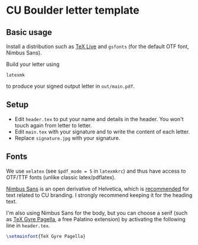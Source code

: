# CU Boulder letter template

## Basic usage

Install a distribution such as [TeX Live](https://tug.org/texlive/) and `gsfonts`
(for the default OTF font, Nimbus Sans).

Build your letter using

```console
latexmk
```

to produce your signed output letter in `out/main.pdf`.

## Setup

* Edit `header.tex` to put your name and details in the header.  You won't touch again
  from letter to letter.
* Edit `main.tex` with your signature and to write the content of each letter.
* Replace `signature.jpg` with your signature.

## Fonts

We use `xelatex` (see `$pdf_mode = 5` in `latexmkrc`) and thus have access to OTF/TTF
fonts (unlike classic latex/pdflatex).

[Nimbus Sans](https://en.wikipedia.org/wiki/Nimbus_Sans) is an open derivative of
Helvetica, which is [recommended](https://www.colorado.edu/brand/how-use/typography) for
text related to CU branding.  I strongly recommend keeping it for the heading text.

I'm also using Nimbus Sans for the body, but you can choose a serif (such as [TeX Gyre
Pagella](http://www.gust.org.pl/projects/e-foundry/tex-gyre), a free Palatino extension)
by activating the following line in `header.tex`.

```latex
\setmainfont{TeX Gyre Pagella}
```
